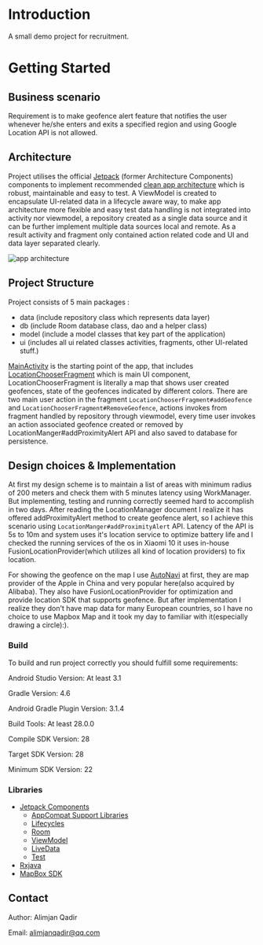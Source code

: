 # Introduction

A small demo project for recruitment.

# Getting Started

## Business scenario
Requirement is to make geofence alert feature that notifies the user whenever he/she enters and exits
a specified region and using Google Location API is not allowed.

## Architecture

Project utilises the official [Jetpack](https://developer.android.com/jetpack)
(former Architecture Components) components to implement recommended [clean app architecture](https://github.com/googlesamples/android-architecture) 
which is robust, maintainable and easy to test. A ViewModel is created to encapsulate UI-related 
data in a lifecycle aware way, to make app architecture more flexible and easy test data handling is
not integrated into activity nor viewmodel, a repository created as a single data source and it can 
be further implement multiple data sources local and remote. As a result activity and fragment only
contained action related code and UI and data layer separated clearly. 

![app architecture](https://developer.android.com/topic/libraries/architecture/images/final-architecture.png)

## Project Structure

Project consists of 5 main packages :

* data (include repository class which represents data layer)
* db (include Room database class, dao and a helper class)
* model (include a model classes that key part of the application)
* ui (includes all ui related classes activities, fragments, other UI-related stuff.)

[MainActivity](https://github.com/alimjanqadir/geofence-demo/blob/master/app/src/main/java/com/example/alimjan/geofence/ui/activity/MainActivity.java) 
is the starting point of the app, that includes [LocationChooserFragment](https://github.com/alimjanqadir/geofence-demo/blob/master/app/src/main/java/com/example/alimjan/geofence/ui/fragment/LocationChooserFragment.java) 
which is main UI component, LocationChooserFragment is literally a map that shows user created geofences, state of the
geofences indicated by different colors. There are two main user action in the fragment 
`LocationChooserFragment#addGeofence` and `LocationChooserFragment#RemoveGeofence`, actions invokes from 
fragment handled by repository through viewmodel, every time user invokes an action associated geofence 
created or removed by LocationManger#addProximityAlert API and also saved to database for persistence.  


## Design choices & Implementation
At first my design scheme is to maintain a list of areas with minimum radius of 200 meters
and check them with 5 minutes latency using WorkManager. But implementing, testing and running correctly 
seemed hard to accomplish in two days. After reading the LocationManager document I realize it has
offered addProximityAlert method to create geofence alert, so I achieve this scenario 
using `LocationManger#addProximityAlert` API. Latency of the API is 5s to 10m and system uses it's
location service to optimize battery life and I checked the running services of the os in Xiaomi 10
it uses in-house FusionLocationProvider(which utilizes all kind of location providers) to fix location.

For showing the geofence on the map I use [AutoNavi](https://en.wikipedia.org/wiki/AutoNavi) at first,
they are map provider of the Apple in China and very popular here(also acquired by Alibaba).
They also have FusionLocationProvider for optimization and provide location SDK that supports geofence.
But after implementation I realize they don't have map data for many European countries, 
so I have no choice to use Mapbox Map and it took my day to familiar with it(especially drawing a circle):).


### Build

To build and run project correctly you should fulfill some requirements:

Android Studio Version: At least 3.1

Gradle Version: 4.6

Android Gradle Plugin Version: 3.1.4

Build Tools: At least 28.0.0

Compile SDK Version: 28

Target SDK Version: 28

Minimum SDK Version: 22


### Libraries

* [Jetpack Components](https://developer.android.com/jetpack/) 
    * [AppCompat Support Libraries](https://developer.android.com/topic/libraries/support-library/)
    * [Lifecycles](https://developer.android.com/topic/libraries/architecture/lifecycle)
    * [Room](https://developer.android.com/topic/libraries/architecture/room)
    * [ViewModel](https://developer.android.com/topic/libraries/architecture/viewmodel)
    * [LiveData](https://developer.android.com/topic/libraries/architecture/livedata)
    * [Test](https://developer.android.com/topic/libraries/testing-support-library/index.html)
* [Rxjava](https://github.com/reactivex/rxjava)
* [MapBox SDK](https://www.mapbox.com/)

## Contact

Author: Alimjan Qadir

Email: alimjanqadir@qq.com



